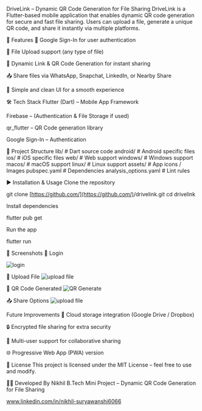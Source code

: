 DriveLink – Dynamic QR Code Generation for File Sharing
DriveLink is a Flutter-based mobile application that enables dynamic QR code generation for secure and fast file sharing. Users can upload a file, generate a unique QR code, and share it instantly via multiple platforms.

🚀 Features
🔑 Google Sign-In for user authentication

📂 File Upload support (any type of file)

🔗 Dynamic Link & QR Code Generation for instant sharing

📤 Share files via WhatsApp, Snapchat, LinkedIn, or Nearby Share

📸 Simple and clean UI for a smooth experience

🛠 Tech Stack
Flutter (Dart) – Mobile App Framework

Firebase – (Authentication & File Storage if used)

qr_flutter – QR Code generation library

Google Sign-In – Authentication

📂 Project Structure
lib/        # Dart source code
android/    # Android specific files
ios/        # iOS specific files
web/        # Web support
windows/    # Windows support
macos/      # macOS support
linux/      # Linux support
assets/     # App icons / Images
pubspec.yaml    # Dependencies
analysis_options.yaml # Lint rules

▶️ Installation & Usage
Clone the repository

git clone [https://github.com/](https://github.com/)<your-username>/drivelink.git
cd drivelink

Install dependencies

flutter pub get

Run the app

flutter run

📸 Screenshots
🔑 Login

![login](https://github.com/user-attachments/assets/4444dd7a-4007-4959-ae39-5bdfe1c21171)

📂 Upload File
![upload file](https://github.com/user-attachments/assets/eca313b7-8b29-46e8-8ba5-a2a6b7e77ba3)


📸 QR Code Generated
![QR Generate](https://github.com/user-attachments/assets/b9523e3d-db7f-4881-a3d3-48672a750f94)



📤 Share Options
![upload file](https://github.com/user-attachments/assets/635a258b-7179-4d7a-9968-51851f7edaa1)


 Future Improvements
📡 Cloud storage integration (Google Drive / Dropbox)

🔒 Encrypted file sharing for extra security

👥 Multi-user support for collaborative sharing

🌐 Progressive Web App (PWA) version

📜 License
This project is licensed under the MIT License – feel free to use and modify.

👨‍💻 Developed By
Nikhil
B.Tech Mini Project – Dynamic QR Code Generation for File Sharing

www.linkedin.com/in/nikhil-suryawanshi6066

